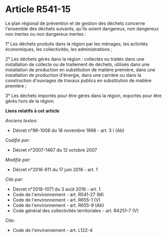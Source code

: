# Article R541-15

Le plan régional de prévention et de gestion des déchets concerne l'ensemble des déchets suivants, qu'ils soient dangereux,
non dangereux non inertes ou non dangereux inertes :

1° Les déchets produits dans la région par les ménages, les activités économiques, les collectivités, les administrations ;

2° Les déchets gérés dans la région : collectés ou traités dans une installation de collecte ou de traitement de déchets,
utilisés dans une installation de production en substitution de matière première, dans une installation de production
d'énergie, dans une carrière ou dans la construction d'ouvrages de travaux publics en substitution de matière première ;

3° Les déchets importés pour être gérés dans la région, exportés pour être gérés hors de la région.

**Liens relatifs à cet article**

_Anciens textes_:

  - Décret n°96-1008 du 18 novembre 1996 - art. 3 I (Ab)

_Codifié par_:

  - Décret n°2007-1467 du 12 octobre 2007

_Modifié par_:

  - Décret n°2016-811 du 17 juin 2016 - art. 1

_Cité par_:

  - Décret n°2016-1071 du 3 août 2016 - art. 1
  - Code de l'environnement - art. R541-27 (M)
  - Code de l'environnement - art. R655-1 (V)
  - Code de l'environnement - art. R655-9 (Ab)
  - Code général des collectivités territoriales - art. R4251-7 (V)

_Cite_:

  - Code de l'environnement - art. L122-4
